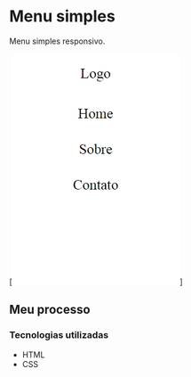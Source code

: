 # Menu simples

Menu simples responsivo.


[<img src="src/image/menu.PNG" alt="imagem do menu">]


## Meu processo

### Tecnologias utilizadas

- HTML
- CSS


